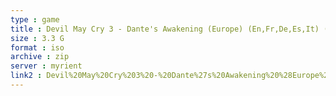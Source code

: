 ```yaml
---
type : game
title : Devil May Cry 3 - Dante's Awakening (Europe) (En,Fr,De,Es,It) (Special Edition)
size : 3.3 G
format : iso
archive : zip
server : myrient
link2 : Devil%20May%20Cry%203%20-%20Dante%27s%20Awakening%20%28Europe%29%20%28En%2CFr%2CDe%2CEs%2CIt%29%20%28Special%20Edition%29
---
```

